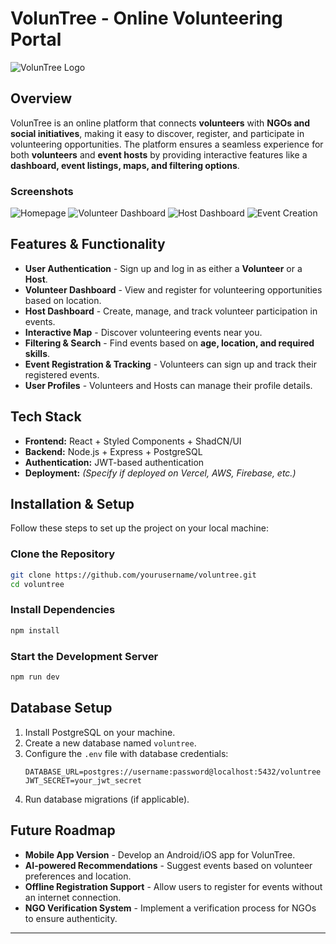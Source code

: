 # VolunTree - Online Volunteering Portal

![VolunTree Logo](path/to/logo.png)

## Overview
VolunTree is an online platform that connects **volunteers** with **NGOs and social initiatives**, making it easy to discover, register, and participate in volunteering opportunities. The platform ensures a seamless experience for both **volunteers** and **event hosts** by providing interactive features like a **dashboard, event listings, maps, and filtering options**.

### Screenshots
![Homepage](path/to/homepage_screenshot.png)
![Volunteer Dashboard](path/to/volunteer_dashboard_screenshot.png)
![Host Dashboard](path/to/host_dashboard_screenshot.png)
![Event Creation](path/to/event_creation_screenshot.png)

## Features & Functionality
- **User Authentication** - Sign up and log in as either a **Volunteer** or a **Host**.
- **Volunteer Dashboard** - View and register for volunteering opportunities based on location.
- **Host Dashboard** - Create, manage, and track volunteer participation in events.
- **Interactive Map** - Discover volunteering events near you.
- **Filtering & Search** - Find events based on **age, location, and required skills**.
- **Event Registration & Tracking** - Volunteers can sign up and track their registered events.
- **User Profiles** - Volunteers and Hosts can manage their profile details.

## Tech Stack
- **Frontend:** React + Styled Components + ShadCN/UI
- **Backend:** Node.js + Express + PostgreSQL
- **Authentication:** JWT-based authentication
- **Deployment:** *(Specify if deployed on Vercel, AWS, Firebase, etc.)*

## Installation & Setup
Follow these steps to set up the project on your local machine:

### Clone the Repository
```bash
git clone https://github.com/yourusername/voluntree.git
cd voluntree
```

### Install Dependencies
```bash
npm install
```

### Start the Development Server
```bash
npm run dev
```

## Database Setup
1. Install PostgreSQL on your machine.
2. Create a new database named `voluntree`.
3. Configure the `.env` file with database credentials:
   ```
   DATABASE_URL=postgres://username:password@localhost:5432/voluntree
   JWT_SECRET=your_jwt_secret
   ```
4. Run database migrations (if applicable).

## Future Roadmap
- **Mobile App Version** - Develop an Android/iOS app for VolunTree.
- **AI-powered Recommendations** - Suggest events based on volunteer preferences and location.
- **Offline Registration Support** - Allow users to register for events without an internet connection.
- **NGO Verification System** - Implement a verification process for NGOs to ensure authenticity.

---
